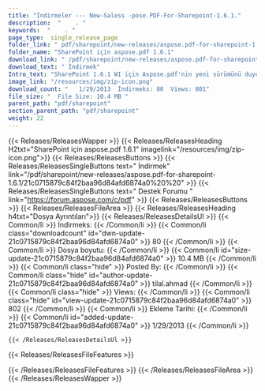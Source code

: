 ```yaml
---
title: "İndirmeler --- New-Saless -pose.PDF-For-Sharepoint-1.6.1." 
description:  "    . " 
keywords:  "    . " 
page_type:  single_release_page
folder_link: " pdf/sharepoint/new-releases/aspose.pdf-for-sharepoint-1.6.1/"
folder_name: "SharePoint için aspose.pdf 1.6.1"
download_link: " /pdf/sharepoint/new-releases/aspose.pdf-for-sharepoint-1.6.1/21c0715879c84f2baa96d84afd6874a0"
download_text: " İndirmek"
Intro_text: "SharePoint 1.6.1 WI için Aspose.pdf'nin yeni sürümünü duyurmaktan mutluluk duyuyoruz ..."
image_link: "/resources/img/zip-icon.png"
download_count: "   1/29/2013  İndirmeks: 80  Views: 801"
file_size: "  File Size: 10.4 MB "
parent_path: "pdf/sharepoint"
section_parent_path: "pdf/sharepoint"
weight: 22
---
```


{{< Releases/ReleasesWapper >}}
  {{< Releases/ReleasesHeading H2txt="SharePoint için aspose.pdf 1.6.1" imagelink="/resources/img/zip-icon.png">}}
  {{< Releases/ReleasesButtons >}}
    {{< Releases/ReleasesSingleButtons text=" İndirmek" link="/pdf/sharepoint/new-releases/aspose.pdf-for-sharepoint-1.6.1/21c0715879c84f2baa96d84afd6874a0%20%20" >}}
    {{< Releases/ReleasesSingleButtons text=" Destek Forumu " link="https://forum.aspose.com/c/pdf" >}}
  {{< Releases/ReleasesButtons >}}
  {{< Releases/ReleasesFileArea >}}
    {{< Releases/ReleasesHeading h4txt="Dosya Ayrıntıları">}}
    {{< Releases/ReleasesDetailsUl >}}
            {{< Common/li  >}} İndirmeks: {{< /Common/li >}} 
      {{< Common/li class="downloadcount" id="dwn-update-21c0715879c84f2baa96d84afd6874a0" >}} 80 {{< /Common/li >}} 
      {{< Common/li  >}} Dosya boyutu: {{< /Common/li >}} 
      {{< Common/li id="size-update-21c0715879c84f2baa96d84afd6874a0" >}} 10.4 MB {{< /Common/li >}} 
      {{< Common/li  class="hide" >}} Posted By: {{< /Common/li >}} 
      {{< Common/li class="hide" id="author-update-21c0715879c84f2baa96d84afd6874a0" >}} tilal.ahmad {{< /Common/li >}} 
      {{< Common/li class="hide"  >}} Views: {{< /Common/li >}} 
      {{< Common/li class="hide" id="view-update-21c0715879c84f2baa96d84afd6874a0" >}} 802 {{< /Common/li >}} 
      {{< Common/li  >}} Ekleme Tarihi: {{< /Common/li >}} 
      {{< Common/li id="added-update-21c0715879c84f2baa96d84afd6874a0" >}} 1/29/2013 {{< /Common/li >}} 

    {{< /Releases/ReleasesDetailsUl >}}

  {{< Releases/ReleasesFileFeatures >}}
      
  {{< /Releases/ReleasesFileFeatures >}}
 {{< /Releases/ReleasesFileArea >}}
{{< /Releases/ReleasesWapper >}}



